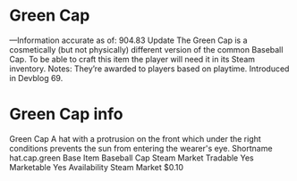 # Green Cap

—Information accurate as of: 904.83 Update
The Green Cap is a cosmetically (but not physically) different version of the common Baseball Cap. To be able to craft this item the player will need it in its Steam inventory.
Notes:
They’re awarded to players based on playtime.
Introduced in Devblog 69.
# Green Cap info

Green Cap
A hat with a protrusion on the front which under the right conditions prevents the sun from entering the wearer's eye.
Shortname
hat.cap.green
Base Item
Baseball Cap
Steam Market
Tradable
Yes
Marketable
Yes
Availability
Steam Market
$0.10
